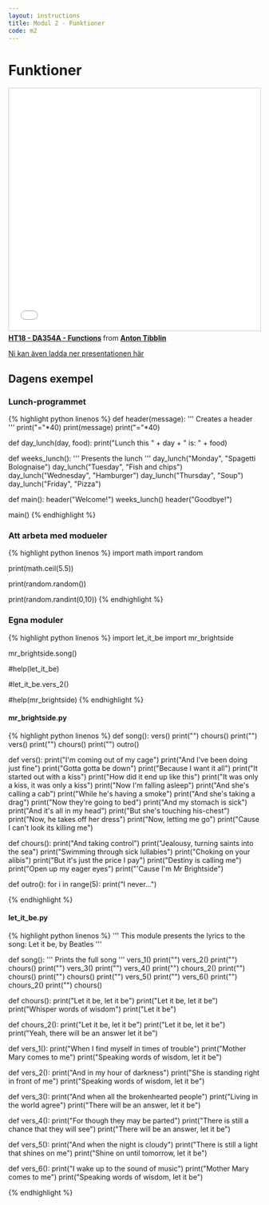 ```yaml
---
layout: instructions
title: Modul 2 - Funktioner
code: m2
---
```


# Funktioner

<iframe src="//www.slideshare.net/slideshow/embed_code/key/1hEx9mgAwAhzgv" width="595" height="485" frameborder="0" marginwidth="0" marginheight="0" scrolling="no" style="border:1px solid #CCC; border-width:1px; margin-bottom:5px; max-width: 100%;" allowfullscreen> </iframe> <div style="margin-bottom:5px"> <strong> <a href="//www.slideshare.net/AntonTibblin/ht18-da354a-functions" title="HT18 - DA354A - Functions" target="_blank">HT18 - DA354A - Functions</a> </strong> from <strong><a href="https://www.slideshare.net/AntonTibblin" target="_blank">Anton Tibblin</a></strong> </div>

[Ni kan även ladda ner presentationen här](/assets/pdf/functions.pdf)

## Dagens exempel

### Lunch-programmet

{% highlight python linenos %}
def header(message):
    '''
    Creates a header
    '''
    print("="*40)
    print(message)
    print("="*40)

def day_lunch(day, food):
    print("Lunch this " + day + " is: " + food)

def weeks_lunch():
    '''
    Presents the lunch
    '''
    day_lunch("Monday", "Spagetti Bolognaise")
    day_lunch("Tuesday", "Fish and chips")
    day_lunch("Wednesday", "Hamburger")
    day_lunch("Thursday", "Soup")
    day_lunch("Friday", "Pizza")

def main():
    header("Welcome!")
    weeks_lunch()
    header("Goodbye!")

main()
{% endhighlight %}

### Att arbeta med modueler

{% highlight python linenos %}
import math
import random

print(math.ceil(5.5))

print(random.random())

print(random.randint(0,10))
{% endhighlight %}

### Egna moduler

{% highlight python linenos %}
import let_it_be
import mr_brightside

mr_brightside.song()

#help(let_it_be)

#let_it_be.vers_2()

#help(mr_brightside)
{% endhighlight %}

#### mr_brightside.py

{% highlight python linenos %}
def song():
    vers()
    print("")
    chours()
    print("")
    vers()
    print("")
    chours()
    print("")
    outro()

def vers():
    print("I'm coming out of my cage")
    print("And I've been doing just fine")
    print("Gotta gotta be down")
    print("Because I want it all")
    print("It started out with a kiss")
    print("How did it end up like this")
    print("It was only a kiss, it was only a kiss")
    print("Now I'm falling asleep")
    print("And she's calling a cab")
    print("While he's having a smoke")
    print("And she's taking a drag")
    print("Now they're going to bed")
    print("And my stomach is sick")
    print("And it's all in my head")
    print("But she's touching his-chest")
    print("Now, he takes off her dress")
    print("Now, letting me go")
    print("Cause I can't look its killing me")

def chours():
    print("And taking control")
    print("Jealousy, turning saints into the sea")
    print("Swimming through sick lullabies")
    print("Choking on your alibis")
    print("But it's just the price I pay")
    print("Destiny is calling me")
    print("Open up my eager eyes")
    print("'Cause I'm Mr Brightside")

def outro():
    for i in range(5):
        print("I never...")

{% endhighlight %}

#### let_it_be.py

{% highlight python linenos %}
'''
This module presents the lyrics to the song: Let it be, by Beatles
'''

def song():
    '''
        Prints the full song
    '''
    vers_1()
    print("")
    vers_2()
    print("")
    chours()
    print("")
    vers_3()
    print("")
    vers_4()
    print("")
    chours_2()
    print("")
    chours()
    print("")
    chours()
    print("")
    vers_5()
    print("")
    vers_6()
    print("")
    chours_2()
    print("")
    chours()

def chours():
    print("Let it be, let it be")
    print("Let it be, let it be")
    print("Whisper words of wisdom")
    print("Let it be")

def chours_2():
    print("Let it be, let it be")
    print("Let it be, let it be")
    print("Yeah, there will be an answer let it be")

def vers_1():
    print("When I find myself in times of trouble")
    print("Mother Mary comes to me")
    print("Speaking words of wisdom, let it be")

def vers_2():
    print("And in my hour of darkness")
    print("She is standing right in front of me")
    print("Speaking words of wisdom, let it be")

def vers_3():
    print("And when all the brokenhearted people")
    print("Living in the world agree")
    print("There will be an answer, let it be")

def vers_4():
    print("For though they may be parted")
    print("There is still a chance that they will see")
    print("There will be an answer, let it be")

def vers_5():
    print("And when the night is cloudy")
    print("There is still a light that shines on me")
    print("Shine on until tomorrow, let it be")

def vers_6():
    print("I wake up to the sound of music")
    print("Mother Mary comes to me")
    print("Speaking words of wisdom, let it be")

{% endhighlight %}

<!--

## Extra exempel på fredagen
{% highlight python linenos %}
def american_units_to_meters(miles=0, yards=0, foot=0, inches=0, dec=2):
    mile_per_meter = 1609.344
    yard_per_meter = 0.9144
    foot_per_meter = 0.3049
    inch_per_meter = 0.0254

    total_meters = (miles*mile_per_meter) + (yards*yard_per_meter) + (foot*foot_per_meter) + (inches*inch_per_meter)

    return round(total_meters, dec)

def main():
    user_miles = int(input("Hur många miles? "))
    user_yards = int(input("Hur många yards? "))
    user_foot = int(input("Hur många foot? "))
    user_inch = int(input("Hur många inch?" ))
    user_dec = int(input("Hur många decimaler? "))

    result = american_units_to_meters(user_miles, user_yards, user_foot, user_inch, user_dec)

    print("Resultatet är: ", result)

def main2():
    user_input = input("Skriv det du vill konvertera (t.ex. 7 yards): ")
    input_split = user_input.split(" ")
    nr = int(input_split[0])
    unit = input_split[1]

    if unit == "miles":
        result = american_units_to_meters(miles=nr)
    elif unit == "yards":
        result = american_units_to_meters(yards=nr)
    elif unit == "foot":
        result = american_units_to_meters(foot=nr)
    elif unit == "inch":
        result = american_units_to_meters(inches=nr)
    else:
        print("Du angav inte något korrekt enhet")
        exit()

    print("Resultatet är: ", result, "meter")

#main2()

text = "Hej på dig"
if "Anton" in text:
    print("Hittade!")
else:
    print("Hittade inte!")
{% endhighlight %}

-->
